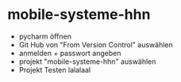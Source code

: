 # mobile-systeme-hhn
* pycharm öffnen
* Git Hub von "From Version Control" auswählen
* anmelden + passwort angeben
* projekt "mobile-systeme-hhn" auswählen
* Projekt Testen lalalaal